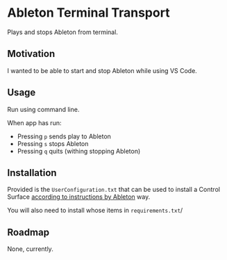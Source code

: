 # Ableton Terminal Transport

Plays and stops Ableton from terminal. 

## Motivation

I wanted to be able to start and stop Ableton while using VS Code.

## Usage

Run using command line.

When app has run:

- Pressing `p` sends play to Ableton
- Pressing `s` stops Ableton
- Pressing `q` quits (withing stopping Ableton)

## Installation

Provided is the `UserConfiguration.txt` that can be used to install a Control Surface [according to instructions by Ableton](https://help.ableton.com/hc/en-us/articles/206240184-Creating-your-own-Control-Surface-script) way.

You will also need to install whose items in `requirements.txt`/

## Roadmap

None, currently.

